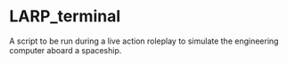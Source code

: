 # LARP_terminal
A script to be run during a live action roleplay to simulate the engineering computer aboard a spaceship.
